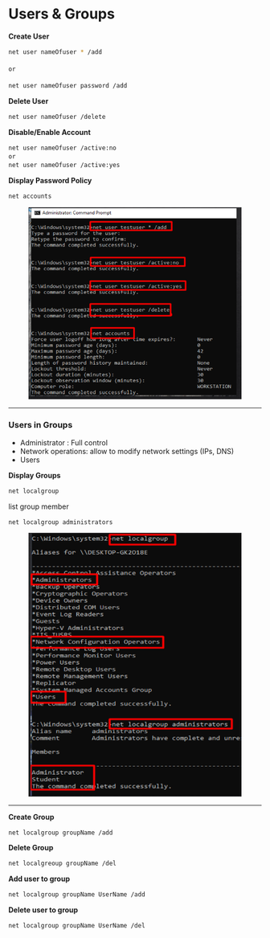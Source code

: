 # Users & Groups

**Create User**

```bash
net user nameOfuser * /add

or

net user nameOfuser password /add
```

**Delete User**

```bash
net user nameOfuser /delete
```

**Disable/Enable Account**

```bash
net user nameOfuser /active:no
or
net user nameOfuser /active:yes
```

**Display Password Policy**

```bash
net accounts
```

<figure><img src="../../../.gitbook/assets/image 3 (1).png" alt=""><figcaption></figcaption></figure>

***

### **Users in Groups**

* Administrator : Full control
* Network operations: allow to modify network settings (IPs, DNS)
* Users

**Display Groups**

```bash
net localgroup
```

list group member

```bash
net localgroup administrators
```

<figure><img src="../../../.gitbook/assets/image 4.png" alt=""><figcaption></figcaption></figure>

***

**Create Group**

```bash
net localgroup groupName /add
```

**Delete Group**

```bash
net localgreoup groupName /del
```

**Add user to group**

```bash
net localgroup groupName UserName /add
```

**Delete user to group**

```bash
net localgroup groupName UserName /del
```
